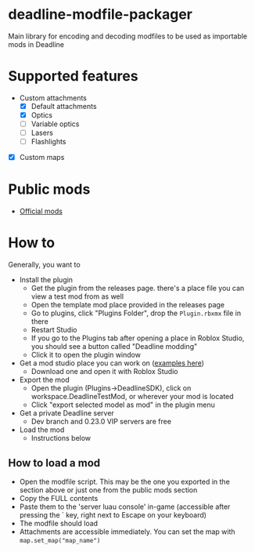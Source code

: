 # deadline-modfile-packager

Main library for encoding and decoding modfiles to be used as importable mods in Deadline

# Supported features

-   Custom attachments
    -   [x] Default attachments
    -   [x] Optics
    -   [ ] Variable optics
    -   [ ] Lasers
    -   [ ] Flashlights
-   [x] Custom maps

# Public mods

-   [Official mods](https://github.com/blackshibe/deadline-insitux-core-scripts/tree/master/modfile)

# How to

Generally, you want to

-   Install the plugin
    -   Get the plugin from the releases page. there's a place file you can view a test mod from as well
    -   Open the template mod place provided in the releases page
    -   Go to plugins, click "Plugins Folder", drop the `Plugin.rbxmx` file in there
    -   Restart Studio
    -   If you go to the Plugins tab after opening a place in Roblox Studio, you should see a button called "Deadline modding"
    -   Click it to open the plugin window
-   Get a mod studio place you can work on ([examples here](https://github.com/recoil-group/deadline-modfile-packager/tree/master/examples/source))
    -   Download one and open it with Roblox Studio
-   Export the mod
    -   Open the plugin (Plugins->DeadlineSDK), click on workspace.DeadlineTestMod, or wherever your mod is located
    -   Click "export selected model as mod" in the plugin menu
-   Get a private Deadline server
    -   Dev branch and 0.23.0 VIP servers are free
-   Load the mod
    -   Instructions below

## How to load a mod

-   Open the modfile script. This may be the one you exported in the section above or just one from the public mods section
-   Copy the FULL contents
-   Paste them to the 'server luau console' in-game (accessible after pressing the ` key, right next to Escape on your keyboard)
-   The modfile should load
-   Attachments are accessible immediately. You can set the map with `map.set_map("map_name")`

